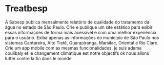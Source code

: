# Treatbesp
A  Sabesp publica mensalmente relatório de qualidade do tratamento da água no estado de São Paulo. Crie e publique um site estático para exibir essas informações de forma mais acessível e com uma melhor experiência para o usuário. Exiba apenas as informações do município de São Paulo nos sistemas Cantareira, Alto Tietê, Guarapiranga, Marsilac, Oriental e Rio Claro. Crie um app mobile com as mesmas funcionalidades.
 je suis adama coulibaly et le changement climatique est notre objectifs 
 ok nous allons lutter contre la fin dans le monde 
